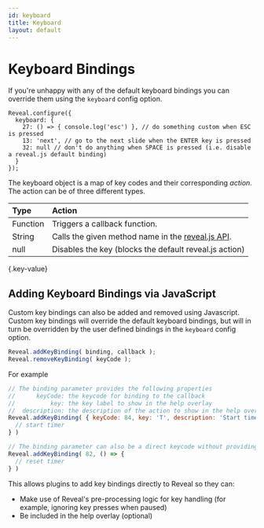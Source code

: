```yaml
---
id: keyboard
title: Keyboard
layout: default
---
```


# Keyboard Bindings

If you're unhappy with any of the default keyboard bindings you can override them using the `keyboard` config option.

```javascript/1-5
Reveal.configure({
  keyboard: {
    27: () => { console.log('esc') }, // do something custom when ESC is pressed
    13: 'next', // go to the next slide when the ENTER key is pressed
    32: null // don't do anything when SPACE is pressed (i.e. disable a reveal.js default binding)
  }
});
```

The keyboard object is a map of key codes and their corresponding *action*. The action can be of three different types.

| Type          | Action
| :-            | :-
| Function      | Triggers a callback function.
| String        | Calls the given method name in the [reveal.js API](/methods/).
| null          | Disables the key (blocks the default reveal.js action)
{.key-value}

## Adding Keyboard Bindings via JavaScript

Custom key bindings can also be added and removed using Javascript. Custom key bindings will override the default keyboard bindings, but will in turn be overridden by the user defined bindings in the `keyboard` config option.

```javascript
Reveal.addKeyBinding( binding, callback );
Reveal.removeKeyBinding( keyCode );
```

For example

```javascript
// The binding parameter provides the following properties
//      keyCode: the keycode for binding to the callback
//          key: the key label to show in the help overlay
//  description: the description of the action to show in the help overlay
Reveal.addKeyBinding( { keyCode: 84, key: 'T', description: 'Start timer' }, () => {
  // start timer
} )

// The binding parameter can also be a direct keycode without providing the help description
Reveal.addKeyBinding( 82, () => {
  // reset timer
} )
```

This allows plugins to add key bindings directly to Reveal so they can:
- Make use of Reveal's pre-processing logic for key handling (for example, ignoring key presses when paused)
- Be included in the help overlay (optional)